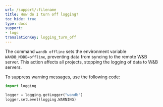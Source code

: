 ```yaml
---
url: /support/:filename
title: How do I turn off logging?
toc_hide: true
type: docs
support:
- logs
translationKey: logging_turn_off
---
```

The command `wandb offline` sets the environment variable `WANDB_MODE=offline`, preventing data from syncing to the remote W&B server. This action affects all projects, stopping the logging of data to W&B servers.

To suppress warning messages, use the following code:

```python
import logging

logger = logging.getLogger("wandb")
logger.setLevel(logging.WARNING)
```